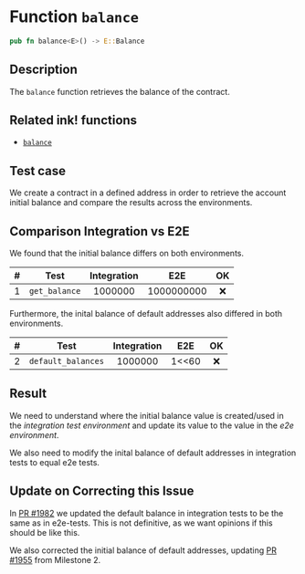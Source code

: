 # Function `balance`

```rust
pub fn balance<E>() -> E::Balance
```

## Description

The `balance` function retrieves the balance of the contract.

## Related ink! functions

- [`balance`](https://paritytech.github.io/ink/ink_env/fn.balance.html)

## Test case

We create a contract in a defined address in order to retrieve the account initial balance and compare the results 
across the environments.

## Comparison Integration vs E2E

We found that the initial balance differs on both environments.

| \#  | Test                  | Integration |     E2E      | OK |
| --- |-----------------------|:-----------:|:------------:|:--:|
| 1   | `get_balance`         |   1000000   | 1000000000   | ❌  |

Furthermore, the inital balance of default addresses also differed in both environments. 

| \#  | Test                  | Integration |     E2E      | OK |
| --- |-----------------------|:-----------:|:------------:|:--:|
| 2   | `default_balances`         |   1000000   | 1<<60   | ❌  |

## Result

We need to understand where the initial balance value is created/used in the _integration test environment_ and update 
its value to the value in the _e2e environment_. 

We also need to modify the inital balance of default addresses in integration tests to equal e2e tests.

## Update on Correcting this Issue

In [PR #1982](https://github.com/paritytech/ink/pull/1982) we updated the default balance in integration tests to be the same as in e2e-tests. This is not definitive, as we want opinions if this should be like this. 

We also corrected the initial balance of default addresses, updating [PR #1955](https://github.com/paritytech/ink/pull/1955) from Milestone 2.
